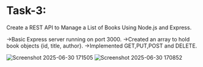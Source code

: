 # Task-3: 
 Create a REST API to Manage a List of Books Using Node.js and Express.

->Basic Express server running on port 3000.
->Created an array to hold book objects {id, title, author}.
->Implemented GET,PUT,POST and DELETE.


![Screenshot 2025-06-30 171505](https://github.com/user-attachments/assets/38336985-b6b5-4d73-bfa3-7407c9a10f0c)
![Screenshot 2025-06-30 170852](https://github.com/user-attachments/assets/45c37648-0024-46d2-8cb0-29e1abf4d0c3)


